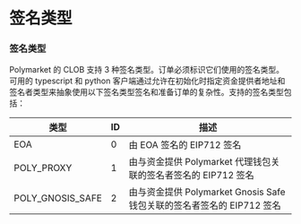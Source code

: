 # 签名类型

### 签名类型

Polymarket 的 CLOB 支持 3 种签名类型。订单必须标识它们使用的签名类型。可用的 typescript 和 python 客户端通过允许在初始化时指定资金提供者地址和签名者类型来抽象使用以下签名类型签名和准备订单的复杂性。支持的签名类型包括：

类型 | ID | 描述
---|---|---
EOA | 0 | 由 EOA 签名的 EIP712 签名
POLY_PROXY | 1 | 由与资金提供 Polymarket 代理钱包关联的签名者签名的 EIP712 签名
POLY_GNOSIS_SAFE | 2 | 由与资金提供 Polymarket Gnosis Safe 钱包关联的签名者签名的 EIP712 签名
